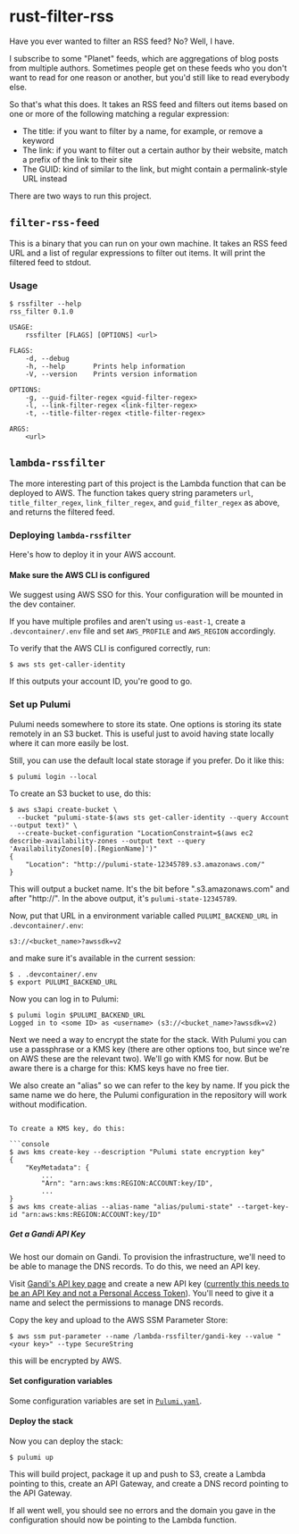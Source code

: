 # rust-filter-rss

Have you ever wanted to filter an RSS feed? No? Well, I have.

I subscribe to some "Planet" feeds, which are aggregations of blog posts from
multiple authors. Sometimes people get on these feeds who you don't want to read
for one reason or another, but you'd still like to read everybody else.

So that's what this does. It takes an RSS feed and filters out items based on
one or more of the following matching a regular expression:

- The title: if you want to filter by a name, for example, or remove a keyword
- The link: if you want to filter out a certain author by their website, match a
  prefix of the link to their site
- The GUID: kind of similar to the link, but might contain a permalink-style URL
  instead

There are two ways to run this project.

## `filter-rss-feed`

This is a binary that you can run on your own machine. It takes an RSS feed URL
and a list of regular expressions to filter out items. It will print the
filtered feed to stdout.

### Usage

```console
$ rssfilter --help
rss_filter 0.1.0

USAGE:
    rssfilter [FLAGS] [OPTIONS] <url>

FLAGS:
    -d, --debug
    -h, --help       Prints help information
    -V, --version    Prints version information

OPTIONS:
    -g, --guid-filter-regex <guid-filter-regex>
    -l, --link-filter-regex <link-filter-regex>
    -t, --title-filter-regex <title-filter-regex>

ARGS:
    <url>
```

## `lambda-rssfilter`

The more interesting part of this project is the Lambda function that can be
deployed to AWS. The function takes query string parameters `url`,
`title_filter_regex`, `link_filter_regex`, and `guid_filter_regex` as above, and
returns the filtered feed.

### Deploying `lambda-rssfilter`

Here's how to deploy it in your AWS account.

#### Make sure the AWS CLI is configured

We suggest using AWS SSO for this. Your configuration will be mounted in the dev
container.

If you have multiple profiles and aren't using `us-east-1`, create a
`.devcontainer/.env` file and set `AWS_PROFILE` and `AWS_REGION` accordingly.

To verify that the AWS CLI is configured correctly, run:

```console
$ aws sts get-caller-identity
```

If this outputs your account ID, you're good to go.

### Set up Pulumi

Pulumi needs somewhere to store its state. One options is storing its state
remotely in an S3 bucket. This is useful just to avoid having state locally
where it can more easily be lost.

Still, you can use the default local state storage if you prefer. Do it like
this:

```console
$ pulumi login --local
```

To create an S3 bucket to use, do this:

```console
$ aws s3api create-bucket \
  --bucket "pulumi-state-$(aws sts get-caller-identity --query Account --output text)" \
  --create-bucket-configuration "LocationConstraint=$(aws ec2 describe-availability-zones --output text --query 'AvailabilityZones[0].[RegionName]')"
{
    "Location": "http://pulumi-state-12345789.s3.amazonaws.com/"
}
```

This will output a bucket name. It's the bit before ".s3.amazonaws.com" and
after "http://". In the above output, it's `pulumi-state-12345789`.

Now, put that URL in a environment variable called `PULUMI_BACKEND_URL` in
`.devcontainer/.env`:

```
s3://<bucket_name>?awssdk=v2
```

and make sure it's available in the current session:

```console
$ . .devcontainer/.env
$ export PULUMI_BACKEND_URL
```

Now you can log in to Pulumi:

```console
$ pulumi login $PULUMI_BACKEND_URL
Logged in to <some ID> as <username> (s3://<bucket_name>?awssdk=v2)
```

Next we need a way to encrypt the state for the stack. With Pulumi you can use a
passphrase or a KMS key (there are other options too, but since we're on AWS
these are the relevant two). We'll go with KMS for now. But be aware there is a
charge for this: KMS keys have no free tier.

We also create an "alias" so we can refer to the key by name. If you pick the
same name we do here, the Pulumi configuration in the repository will work
without modification.

````console

To create a KMS key, do this:

```console
$ aws kms create-key --description "Pulumi state encryption key"
{
    "KeyMetadata": {
        ...
        "Arn": "arn:aws:kms:REGION:ACCOUNT:key/ID",
        ...
}
$ aws kms create-alias --alias-name "alias/pulumi-state" --target-key-id "arn:aws:kms:REGION:ACCOUNT:key/ID"
````

##### Get a Gandi API Key

We host our domain on Gandi. To provision the infrastructure, we'll need to be
able to manage the DNS records. To do this, we need an API key.

Visit [Gandi's API key page][api-key-page] and create a new API key ([currently
this needs to be an API Key and not a Personal Access Token][api-key-issue]).
You'll need to give it a name and select the permissions to manage DNS records.

Copy the key and upload to the AWS SSM Parameter Store:

```console
$ aws ssm put-parameter --name /lambda-rssfilter/gandi-key --value "<your key>" --type SecureString
```

this will be encrypted by AWS.

[api-key-issue]: https://github.com/pulumiverse/pulumi-gandi/issues/3
[api-key-page]: https://account.gandi.net/en/users/security

#### Set configuration variables

Some configuration variables are set in [`Pulumi.yaml`][yaml].

[yaml]: ./pulumi/Pulumi.yaml

#### Deploy the stack

Now you can deploy the stack:

```console
$ pulumi up
```

This will build project, package it up and push to S3, create a Lambda pointing
to this, create an API Gateway, and create a DNS record pointing to the API
Gateway.

If all went well, you should see no errors and the domain you gave in the
configuration should now be pointing to the Lambda function.
